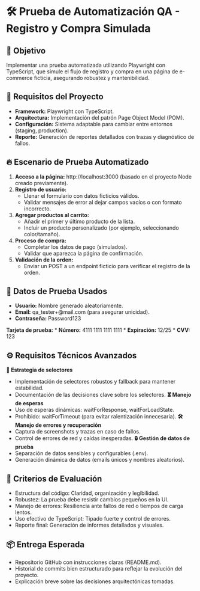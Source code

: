 # 🛠️ Prueba de Automatización QA - Registro y Compra Simulada
## 🎯 Objetivo
Implementar una prueba automatizada utilizando Playwright con TypeScript, que simule el flujo de registro y compra en una página de e-commerce ficticia, asegurando robustez y mantenibilidad.

## 🧠 Requisitos del Proyecto
- **Framework:** Playwright con TypeScript.
- **Arquitectura:** Implementación del patrón Page Object Model (POM).
- **Configuración:** Sistema adaptable para cambiar entre entornos (staging, production).
- **Reporte:** Generación de reportes detallados con trazas y diagnóstico de fallos.

## 🔥 Escenario de Prueba Automatizado
1. **Acceso a la página:** http://localhost:3000 (basado en el proyecto Node creado previamente).
2. **Registro de usuario:**
    * Llenar el formulario con datos ficticios válidos.
    * Validar mensajes de error al dejar campos vacíos o con formato incorrecto.
3. **Agregar productos al carrito:**
    * Añadir el primer y último producto de la lista.
    * Incluir un producto personalizado (por ejemplo, seleccionando color/tamaño).
4. **Proceso de compra:**
    * Completar los datos de pago (simulados).
    * Validar que aparezca la página de confirmación.
5. **Validación de la orden:**
    * Enviar un POST a un endpoint ficticio para verificar el registro de la orden.

## 🧪 Datos de Prueba Usados
* **Usuario:** Nombre generado aleatoriamente.
* **Email:** qa_tester+<timestamp>@mail.com (para asegurar unicidad).
* **Contraseña:** Password123

**Tarjeta de prueba:**
    * **Número:** 4111 1111 1111 1111
    * **Expiración:** 12/25
    * **CVV:** 123

## ⚙️ Requisitos Técnicos Avanzados
**🎯 Estrategia de selectores**
* Implementación de selectores robustos y fallback para mantener estabilidad.
* Documentación de las decisiones clave sobre los selectores.
**⏳ Manejo de esperas**
* Uso de esperas dinámicas: waitForResponse, waitForLoadState.
* Prohibido: waitForTimeout (para evitar ralentización innecesaria).
**🛠️ Manejo de errores y recuperación**
* Captura de screenshots y trazas en caso de fallos.
* Control de errores de red y caídas inesperadas.
**🔒 Gestión de datos de prueba**
* Separación de datos sensibles y configurables (.env).
* Generación dinámica de datos (emails únicos y nombres aleatorios).

## 📝 Criterios de Evaluación
* Estructura del código: Claridad, organización y legibilidad.
* Robustez: La prueba debe resistir cambios pequeños en la UI.
* Manejo de errores: Resiliencia ante fallos de red o tiempos de carga lentos.
* Uso efectivo de TypeScript: Tipado fuerte y control de errores.
* Reporte final: Generación de informes detallados y visuales.

## 📦 Entrega Esperada
* Repositorio GitHub con instrucciones claras (README.md).
* Historial de commits bien estructurado para reflejar la evolución del proyecto.
* Explicación breve sobre las decisiones arquitectónicas tomadas.

